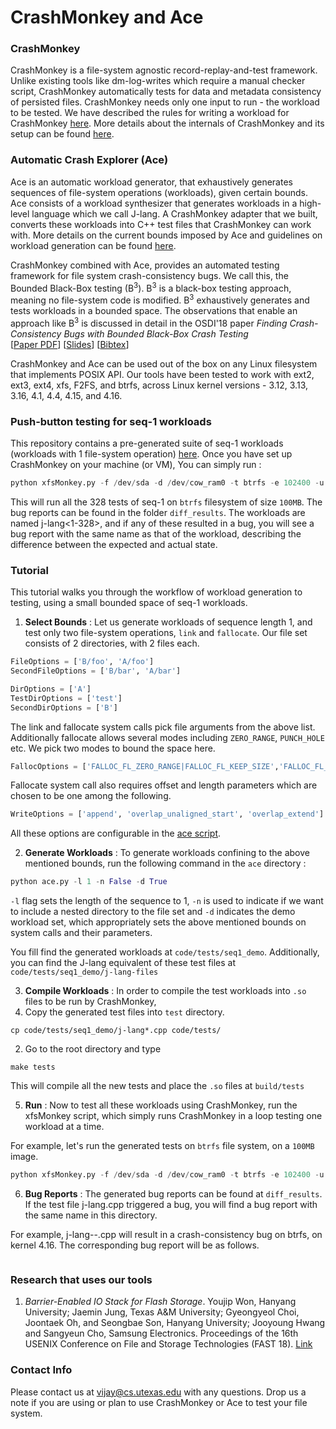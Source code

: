 # CrashMonkey and Ace #


### CrashMonkey ###
CrashMonkey is a file-system agnostic record-replay-and-test framework. Unlike existing tools like dm-log-writes which require a manual checker script, CrashMonkey automatically tests for data and metadata consistency of persisted files. CrashMonkey needs only one input to run - the workload to be tested. We have described the rules for writing a workload for CrashMonkey [here](documentation/workload.md). More details about the internals of CrashMonkey and its setup can be found [here](documentation/CrashMonkey.md).

### Automatic Crash Explorer (Ace) ###
Ace is an automatic workload generator, that exhaustively generates sequences of file-system operations (workloads), given certain bounds. Ace consists of a workload synthesizer that generates workloads in a high-level language which we call J-lang. A CrashMonkey adapter that we built, converts these workloads into C++ test files that CrashMonkey can work with. More details on the current bounds imposed by Ace and guidelines on workload generation can be found [here](documentation/Ace.md).

CrashMonkey combined with Ace, provides an automated testing framework for file system crash-consistency bugs. We call this, the Bounded Black-Box testing (B<sup>3</sup>). B<sup>3</sup> is a black-box testing approach, meaning no file-system code is modified. B<sup>3</sup> exhaustively generates and tests workloads in a bounded space. The observations that enable an approach like B<sup>3</sup> is discussed in detail in the OSDI'18 paper *Finding Crash-Consistency Bugs with Bounded Black-Box Crash Testing* <br>
[[Paper PDF]()] [[Slides]()] [[Bibtex]()]  

CrashMonkey and Ace can be used out of the box on any Linux filesystem that implements POSIX API. Our tools have been tested to work with ext2, ext3, ext4, xfs, F2FS, and btrfs, across Linux kernel versions - 3.12, 3.13, 3.16, 4.1, 4.4, 4.15, and 4.16.


### Push-button testing for seq-1 workloads ###

This repository contains a pre-generated suite of seq-1 workloads (workloads with 1 file-system operation) [here](code/tests/seq1/). Once you have set up CrashMonkey on your machine (or VM), You can simply run :

```python
python xfsMonkey.py -f /dev/sda -d /dev/cow_ram0 -t btrfs -e 102400 -u build/tests/seq1/ > outfile
```

This will run all the 328 tests of seq-1 on `btrfs` filesystem of size `100MB`. The bug reports can be found in the folder `diff_results`. The workloads are named j-lang<1-328>, and if any of these resulted in a bug, you will see a bug report with the same name as that of the workload, describing the difference between the expected and actual state.

### Tutorial ###
This tutorial walks you through the workflow of workload generation to testing, using a small bounded space of seq-1 workloads.

1. **Select Bounds** :
Let us generate workloads of sequence length 1, and test only two file-system operations, `link` and `fallocate`. Our file set consists of 2 directories, with 2 files each.

```python
FileOptions = ['B/foo', 'A/foo']
SecondFileOptions = ['B/bar', 'A/bar']

DirOptions = ['A']
TestDirOptions = ['test']
SecondDirOptions = ['B']
```

The link and fallocate system calls pick file arguments from the above list. Additionally fallocate allows several modes including `ZERO_RANGE`, `PUNCH_HOLE` etc. We pick two modes to bound the space here.

```python
FallocOptions = ['FALLOC_FL_ZERO_RANGE|FALLOC_FL_KEEP_SIZE','FALLOC_FL_KEEP_SIZE']
```

Fallocate system call also requires offset and length parameters which are chosen to be one among the following.
```python
WriteOptions = ['append', 'overlap_unaligned_start', 'overlap_extend']
```

All these options are configurable in the [ace script](ace/ace.py).


2. **Generate Workloads** :
To generate workloads confining to the above mentioned bounds, run the following command in the `ace` directory  :
```python
python ace.py -l 1 -n False -d True
```

`-l` flag sets the length of the sequence to 1, `-n` is used to indicate if we want to include a nested directory to the file set and `-d` indicates the demo workload set, which appropriately sets the above mentioned bounds on system calls and their parameters.

You fill find the generated workloads at `code/tests/seq1_demo`. Additionally, you can find the J-lang equivalent of these test files at `code/tests/seq1_demo/j-lang-files`

3. **Compile Workloads** : In order to compile the test workloads into `.so` files to be run by CrashMonkey,
  1. Copy the generated test files into `test` directory.
  ```
  cp code/tests/seq1_demo/j-lang*.cpp code/tests/
  ```
  2. Go to the root directory and type
  ```
  make tests
  ```

  This will compile all the new tests and place the `.so` files at `build/tests`

5. **Run** : Now to test all these workloads using CrashMonkey, run the xfsMonkey script, which simply runs CrashMonkey in a loop testing one workload at a time.

For example, let's run the generated tests on `btrfs` file system, on a `100MB` image.

```python
python xfsMonkey.py -f /dev/sda -d /dev/cow_ram0 -t btrfs -e 102400 -u build/tests/ > outfile
```

6. **Bug Reports** : The generated bug reports can be found at `diff_results`. If the test file j-lang<n>.cpp triggered a bug, you will find a bug report with the same name in this directory.

For example, j-lang--.cpp will result in a crash-consistency bug on btrfs, on kernel 4.16. The corresponding bug report will be as follows.

```

```

### Research that uses our tools ###
1. *Barrier-Enabled IO Stack for Flash Storage*. Youjip Won, Hanyang University; Jaemin Jung, Texas A&M University; Gyeongyeol Choi, Joontaek Oh, and Seongbae Son, Hanyang University; Jooyoung Hwang and Sangyeun Cho, Samsung Electronics. Proceedings of the 16th USENIX Conference on File and Storage Technologies (FAST 18). [Link](https://www.usenix.org/conference/fast18/presentation/won)

### Contact Info ###
Please contact us at vijay@cs.utexas.edu with any questions. Drop us a note if you are using or plan to use CrashMonkey or Ace to test your file system.
